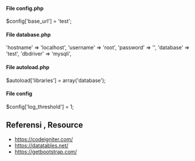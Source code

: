 #### File config.php
$config['base_url'] = 'test';

#### File database.php

'hostname' => 'localhost',
'username' => 'root',
'password' => '',
'database' => 'test',
'dbdriver' => 'mysqli',

#### File autoload.php
$autoload['libraries'] = array('database');

#### File config 
$config['log_threshold'] = 1;

## Referensi , Resource
- https://codeigniter.com/
- https://datatables.net/
- https://getbootstrap.com/
